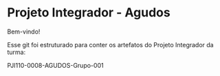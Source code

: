# Projeto Integrador - Agudos

Bem-vindo!

Esse git foi estruturado para conter os artefatos do Projeto Integrador da turma:

PJI110-0008-AGUDOS-Grupo-001
